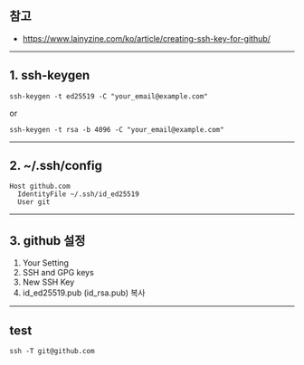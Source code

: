 ## 참고
* https://www.lainyzine.com/ko/article/creating-ssh-key-for-github/

***

## 1. ssh-keygen
  ```
  ssh-keygen -t ed25519 -C "your_email@example.com"
  ```
  or
  ```
  ssh-keygen -t rsa -b 4096 -C "your_email@example.com"
  ```

***

## 2. ~/.ssh/config
  ```
  Host github.com
    IdentityFile ~/.ssh/id_ed25519
    User git
  ```

***

## 3. github 설정
1. Your Setting
2. SSH and GPG keys
3. New SSH Key
4. id_ed25519.pub (id_rsa.pub) 복사

***

## test
```
ssh -T git@github.com
```

